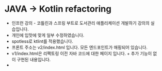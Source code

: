 # JAVA -> Kotlin refactoring
- 인프런 강의 - 코틀린과 스프링 부트로 도서관리 애플리케이션 개발하기 강의의 실습입니다.
- 개인에 입맛에 맞게 일부 수정하였습니다.
- spotless로 ktlint를 적용했습니다.
- 프론트 주소는 v2/index.html 입니다. 모든 엔드포인트가 매핑되어 있습니다.
- v1/index.html은 리팩토링 이전 자바 코드에 대한 페이지 입니다. + 추가 기능이 없이 구현된 내용입니다.
-
